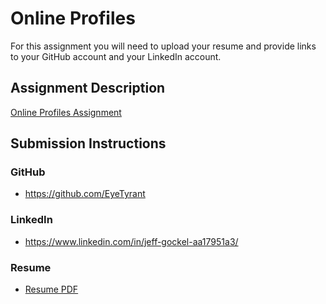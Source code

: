 # Online Profiles
For this assignment you will need to upload your resume and provide links to your GitHub account and your LinkedIn account.

## Assignment Description
[Online Profiles Assignment](https://education.launchcode.org/liftoff/modules/assignments/online-profiles)

## Submission Instructions
 
### GitHub
* https://github.com/EyeTyrant
 
### LinkedIn
* https://www.linkedin.com/in/jeff-gockel-aa17951a3/

### Resume
* [Resume PDF](https://github.com/EyeTyrant/liftoff-assignments/blob/master/C1-Online_Profiles/Jeff%20Gockel%20LaunchCode%20Resume'.pdf)
